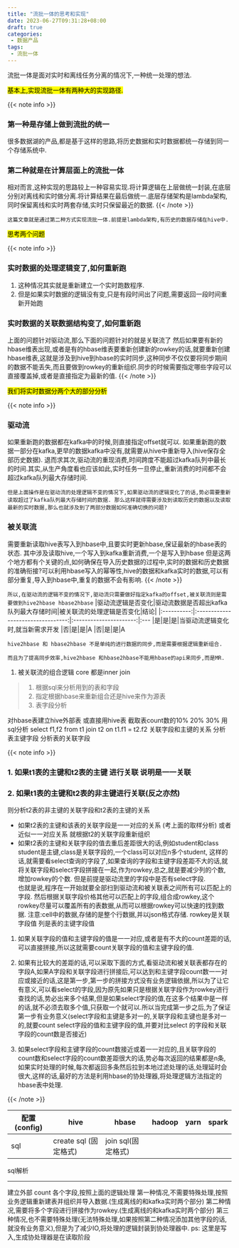 ```yaml
---
title: "流批一体的思考和实现"
date: 2023-06-27T09:31:28+08:00
draft: true
categories:
 - 数据产品
tags:
 - 流批一体
---
```



流批一体是面对实时和离线任务分离的情况下,一种统一处理的想法.

<mark>基本上,实现流批一体有两种大的实现路径.</mark>

{{< note info >}}
### 第一种是存储上做到流批的统一
很多数据湖的产品,都是基于这样的思路,将历史数据和实时数据都统一存储到同一个存储系统中.
### 第二种就是在计算层面上的流批一体
相对而言,这种实现的思路较上一种容易实现.将计算逻辑在上层做统一封装,在底层分别对离线和实时做分离.将计算结果在最后做统一.底层存储架构是lambda架构,同时保留离线和实时两套存储,实时只保留最近的数据.
{{< /note >}}

`这篇文章就是通过第二种方式实现流批一体.前提是lambda架构,有历史的数据存储在hive中.`


<!-- 计算上需要
首先指定计算范围:时间范围,表范围,列范围. 离线的计算频率
其次将计算进行封装 -->

<mark>思考两个问题</mark>

{{< note info >}}
### 实时数据的处理逻辑变了,如何重新跑
1. 这种情况其实就是重新建立一个实时跑数程序.
2. 但是如果实时数据的逻辑没有变,只是有段时间出了问题,需要返回一段时间重新开始跑
### 实时数据的关联数据结构变了,如何重新跑
上面的问题针对驱动流,那么下面的问题针对的就是关联流了
然后如果要有新的hbase维表出现,或者是有的hbase维表要重新创建新的rowkey的话,就要重新创建hbase维表,这就是涉及到hive到hbase的实时同步,这种同步不仅仅要将同步期间的数据不能丢失,而且要做到rowkey的重新组织.同步的时候需要指定哪些字段可以直接覆盖掉,或者是直接指定为最新的值.
{{< /note >}}

<mark>我们将实时数据分两个大的部分分析</mark>

{{< note info >}}
### 驱动流 
如果重新跑的数据都在kafka中的时候,则直接指定offset就可以.
如果重新跑的数据一部分在kafka,更早的数据kafka中没有,就需要从hive中重新导入(hive保存全部历史数据).
退而求其次,驱动流的重现消费,时间跨度不能超过kafka队列中最长的时间.其实,从生产角度看也应该如此,实时任务一旦停止,重新消费的时间都不会超过kafka队列最大存储时间.

`但是上面操作是在驱动流的处理逻辑不变的情况下,如果驱动流的逻辑变化了的话,势必需要重新读取超过了kafka队列最大存储时间的数据.
那么这样就得需要涉及到读取历史的数据以及读取最新的实时数据,那么也就涉及到了两部分数据如何准确切换的问题?`
### 被关联流 

需要重新读取hive表写入到hbase中,且要实时更新hbase,保证最新的hbase表的状态.
其中涉及读取hive,一个写入到kafka重新消费,一个是写入到hbase
但是这两个地方都有个关键的点,如何确保在导入历史数据的过程中,实时的数据和历史数据的准确衔接?可以利用hbase写入的幂等性,hive的数据和kafka实时的数据,可以有部分重复,导入到hbase中,重复的数据不会有影响. 
{{< /note >}}

`所以,在驱动流的逻辑不变的情况下,驱动流只需要做好指定kafka的offset,被关联流则是需要做到hive2hbase hbase2hbase`
|驱动流逻辑是否变化|驱动流数据是否超出kafka队列最大存储时间|被关联流的处理逻辑是否变化|结论|
|:----------:|:---------------------------------:|:----------------------:|:---
|是|是|是|当驱动流逻辑变化时,就当新需求开发
|否|是|是|A
|否|是|是|A

`hive2hbase 和 hbase2hbase 不是单纯的进行数据的同步,而是需要根据逻辑重新组合.`

`而且为了提高同步效率,hive2hbase 和hbase2hbase不能用hbase的api来同步,而是MR.`
<!-- 这是之前写的同步程序,在我原来的电脑上,回去找下源码 -->

1. 被关联流的组合逻辑 core 
   都是inner join

> 1. 根据sql来分析用到的表和字段
> 2. 指定根据hbase来重新组合还是hive来作为源表
> 3. 表字段分析

对hbase表建立hive外部表 或直接用hive表
截取表count数的10% 20% 30% 用sql分析
select f1,f2 from t1 join t2 on t1.f1 = t2.f2
关联字段和主键的关系
分析表主键字段
分析表的关联字段

{{< note info >}}
### 1. 如果t1表的主键和t2表的主键 进行关联 说明是一一关联
### 2. 如果t1表的主键和t2表的非主键进行关联(反之亦然)
则分析t2表的非主键的关联字段和t2表的主键的关系
* 如果t2表的主键和该表的关联字段是一一对应的关系 (考上面的取样分析)
或者近似一一对应关系
就根据t2的关联字段重新组织
* 如果t2表的主键和关联字段的值去重后差距很大的话,例如student和class
student是主键,class是关联字段的,一个class可以对应n多个student,
这样的话,就需要看select查询的字段了,如果查询的字段和主键字段差距不大的话,就将关联字段和select字段拼接在一起,作为rowkey,总之,就是要减少列的个数,增加rowkey的个数.
但是前提是驱动流里的字段中是否有select字段.  
也就是说,程序在一开始就要全部扫到驱动流和被关联表之间所有可以匹配上的字段.
然后根据关联字段价格其他可以匹配上的字段,组合成rowkey,这个rowkey尽量可以覆盖所有的表数据,从而可以根据rowkey可以快速的找到数据.
注意:cell中的数据,存储的是整个行数据,并以json格式存储.
rowkey是关联字段值
列是表的主键字段值
1. 如果关联字段的值和主键字段的值是一一对应,或者是有不大的count差距的话,可以直接拼接,所以这就需要count关联字段的值和主键字段的值.

2. 如果有比较大的差距的话,可以采取下面的方式,看驱动流和被关联表都存在的字段A,如果A字段和关联字段进行拼接后,可以达到和主键字段count数一一对应或接近的话,这是第一步,第一步的拼接方式没有业务逻辑依据,所以为了让它有意义,可以看select的字段,因为原先如果只是根据关联字段作为rowkey进行查找的话,势必出来多个结果,但是如果select字段的值,在这多个结果中是一样的话,就不必须去取多个值,只获取一个就可以.所以当完成第一步之后,为了保证第一步有业务意义(select字段和主键是多对一的,关联字段和主键也是多对一的,就要count select字段的值和主键字段的值,并要对比select 的字段和关联字段的count数是否接近)

3. 如果select字段和主键字段的count数接近或着一一对应的,且关联字段的count数和select字段的count数差距很大的话,势必每次返回的结果都是n条,如果实时处理的时候,每次都返回多条然后拉到本地过滤处理的话,处理延时会很大,这样的话,最好的方法是利用hbase的协处理器,将处理逻辑方法指定的hbase表中处理.
    
{{< /note >}}

| 配置(config) | hive | hbase | hadoop | yarn | spark |
| --- | --- | --- | --- | --- | --- |
| sql | create sql (固定格式) | join sql(固定格式) 

sql解析

---

建立外部
count 各个字段,按照上面的逻辑处理
第一种情况,不需要特殊处理,按照业务逻辑重新建表并组织并导入数据.(生成离线的和kafka实时两个部分)
第二种情况,需要将多个字段进行拼接作为rowkey.(生成离线的和kafka实时两个部分)
第三种情况,也不需要特殊处理(无法特殊处理,如果按照第二种情况添加其他字段的话,就没有业务意义),但是为了减少IO,将处理的逻辑封装到协处理器中. ps:  这里是写入,生成协处理器是在读取阶段